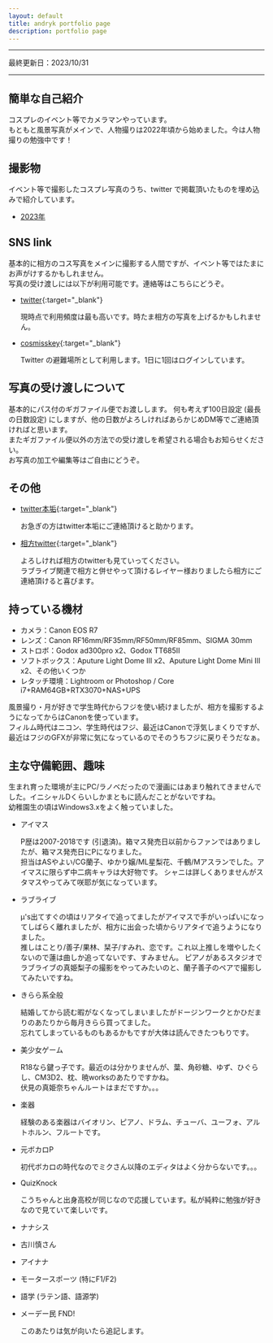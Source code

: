 ```yaml
---
layout: default
title: andryk portfolio page
description: portfolio page
---
```


---------------------------

最終更新日：2023/10/31

---------------------------

## 簡単な自己紹介

コスプレのイベント等でカメラマンやっています。  
もともと風景写真がメインで、人物撮りは2022年頃から始めました。今は人物撮りの勉強中です！


## 撮影物

イベント等で撮影したコスプレ写真のうち、twitter で掲載頂いたものを埋め込みで紹介しています。

* [2023年](./ph2023/)


## SNS link

基本的に相方のコス写真をメインに撮影する人間ですが、イベント等ではたまにお声がけするかもしれません。  
写真の受け渡しには以下が利用可能です。連絡等はこちらにどうぞ。

* [twitter](https://twitter.com/andrykph){:target="_blank"}

    現時点で利用頻度は最も高いです。時たま相方の写真を上げるかもしれません。

* [cosmisskey](https://cosmisskey.cc/@andrykph){:target="_blank"}

    Twitter の避難場所として利用します。1日に1回はログインしています。


## 写真の受け渡しについて

基本的にパス付のギガファイル便でお渡しします。
何も考えず100日設定 (最長の日数設定) にしますが、他の日数がよろしければあらかじめDM等でご連絡頂ければと思います。  
またギガファイル便以外の方法での受け渡しを希望される場合もお知らせください。  
お写真の加工や編集等はご自由にどうぞ。


## その他

* [twitter本垢](https://twitter.com/mgandryk){:target="_blank"}

    お急ぎの方はtwitter本垢にご連絡頂けると助かります。

* [相方twitter](https://twitter.com/sirokuroandkiyu){:target="_blank"}

    よろしければ相方のtwitterも見ていってください。  
    ラブライブ関連で相方と併せやって頂けるレイヤー様おりましたら相方にご連絡頂けると喜びます。


## 持っている機材

* カメラ：Canon EOS R7
* レンズ：Canon RF16mm/RF35mm/RF50mm/RF85mm、SIGMA 30mm
* ストロボ：Godox ad300pro x2、Godox TT685II
* ソフトボックス：Aputure Light Dome III x2、Aputure Light Dome Mini III x2、その他いくつか
* レタッチ環境：Lightroom or Photoshop / Core i7+RAM64GB+RTX3070+NAS+UPS

風景撮り・月が好きで学生時代からフジを使い続けましたが、相方を撮影するようになってからはCanonを使っています。  
フィルム時代はニコン、学生時代はフジ、最近はCanonで浮気しまくりですが、最近はフジのGFXが非常に気になっているのでそのうちフジに戻りそうだなぁ。


## 主な守備範囲、趣味

生まれ育った環境が主にPC/ラノベだったので漫画にはあまり触れてきませんでした。イニシャルDくらいしかまともに読んだことがないですね。  
幼稚園生の頃はWindows3.xをよく触っていました。

* アイマス

    P歴は2007-2018です (引退済)。箱マス発売日以前からファンではありましたが、箱マス発売日にPになりました。  
    担当はASやよい/CG蘭子、ゆかり嬢/ML星梨花、千鶴/Mアスランでした。アイマスに限らず中二病キャラは大好物です。
    シャニは詳しくありませんがスタマスやってみて咲耶が気になっています。

* ラブライブ

    μ's出てすぐの頃はリアタイで追ってましたがアイマスで手がいっぱいになってしばらく離れましたが、相方に出会った頃からリアタイで追うようになりました。  
    推しはことり/善子/果林、栞子/すみれ、恋です。これ以上推しを増やしたくないので蓮は曲しか追ってないです、すみません。
    ピアノがあるスタジオでラブライブの真姫梨子の撮影をやってみたいのと、蘭子善子のペアで撮影してみたいですね。

* きらら系全般

    結婚してから読む暇がなくなってしまいましたがドージンワークとかひだまりのあたりから毎月きらら買ってました。  
    忘れてしまっているものもあるかもですが大体は読んできたつもりです。

* 美少女ゲーム

    R18なら鍵っ子です。最近のは分かりませんが、葉、角砂糖、ゆず、ひぐらし、CM3D2、枕、暁worksのあたりですかね。  
    伏見の真姫奈ちゃんルートはまだですか。。。

* 楽器

    経験のある楽器はバイオリン、ピアノ、ドラム、チューバ、ユーフォ、アルトホルン、フルートです。

* 元ボカロP

    初代ボカロの時代なのでミクさん以降のエディタはよく分からないです。。。

* QuizKnock

    こうちゃんと出身高校が同じなので応援しています。私が純粋に勉強が好きなので見ていて楽しいです。

* ナナシス
* 古川慎さん
* アイナナ
* モータースポーツ (特にF1/F2)
* 語学 (ラテン語、語源学)
* メーデー民 FND!

    このあたりは気が向いたら追記します。
